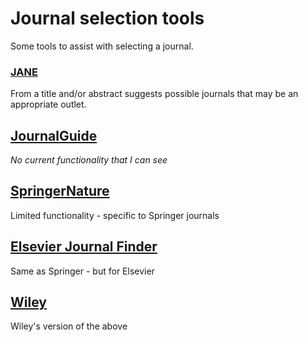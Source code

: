 # Journal selection tools

Some tools to assist with selecting a journal.

### [JANE](https://jane.biosemantics.org/)

From a title and/or abstract suggests possible journals that may be an appropriate outlet.

## [JournalGuide](https://www.journalguide.com/)

_No current functionality that I can see_

## [SpringerNature](https://link.springer.com/search?facet-content-type=%22Journal%22)

Limited functionality - specific to Springer journals

## [Elsevier Journal Finder](https://journalfinder.elsevier.com/)

Same as Springer - but for Elsevier

## [Wiley](https://journalfinder.wiley.com/search?type=match)

Wiley's version of the above
